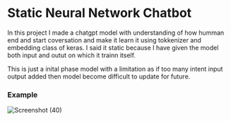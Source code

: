 # Static Neural Network Chatbot

 In this project I made a chatgpt model with understanding of how humman end and start coversation and make it learn it using tokkenizer and embedding class of keras.
 I said it static because I have given the model both input and outut on which it trainn itself.

 This is just a inital phase model with a limitation as if too many intent input output added then model become difficult to update for future.


### Example
![Screenshot (40)](https://github.com/Anshuldogra001/static_nn_chatbot/assets/96309140/e7d80c48-b1e6-400a-b47d-e834490faa2a)

